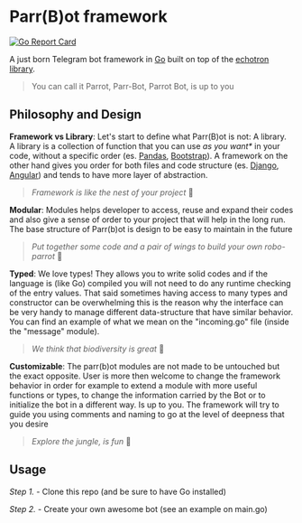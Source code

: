 # Parr(B)ot framework

[![Go Report Card](https://goreportcard.com/badge/github.com/DazFather/Parrbot)](https://goreportcard.com/report/github.com/DazFather/Parrbot)


A just born Telegram bot framework in [Go](https://golang.org) built on top of the [echotron library](https://github.com/NicoNex/echotron).
> You can call it Parrot, Parr-Bot, Parrot Bot, is up to you


## Philosophy and Design

**Framework vs Library**: Let's start to define what Parr(B)ot is not: A library.
A library is a collection of function that you can use _as you want*_ in your code, without a specific order (es. [Pandas](https://pandas.pydata.org/), [Bootstrap](https://getbootstrap.com/)).
A framework on the other hand gives you order for both files and code structure (es. [Django](https://www.djangoproject.com/), [Angular](https://angular.io/)) and tends to have more layer of abstraction.
> _Framework is like the nest of your project_ 🦜

**Modular**: Modules helps developer to access, reuse and expand their codes and also give a sense of order to your project that will help in the long run. The base structure of Parr(b)ot is design to be easy to maintain in the future
> _Put together some code and a pair of wings to build your own robo-parrot_ 🦜

**Typed**: We love types! They allows you to write solid codes and if the language is (like Go) compiled you will not need to do any runtime checking of the entry values.
That said sometimes having access to many types and constructor can be overwhelming this is the reason why the interface can be very handy to manage different data-structure that have similar behavior.
You can find an example of what we mean on the "incoming.go" file (inside the "message" module).
> _We think that biodiversity is great_ 🦜

**Customizable**: The parr(b)ot modules are not made to be untouched but the exact opposite. User is more then welcome to change the framework behavior in order for example to extend a module with more useful functions or types, to change the information carried by the Bot or to initialize the bot in a different way. Is up to you.
The framework will try to guide you using comments and naming to go at the level of deepness that you desire
> _Explore the jungle, is fun_ 🦜

## Usage

 _Step 1._ - Clone this repo (and be sure to have Go installed)

 _Step 2._ - Create your own awesome bot (see an example on main.go)
